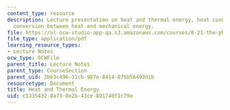 ```yaml
---
content_type: resource
description: Lecture presentation on heat and thermal energy, heat conduction, and
  conversion between heat and mechanical energy.
file: https://ol-ocw-studio-app-qa.s3.amazonaws.com/courses/8-21-the-physics-of-energy-fall-2009/c53354320a738e2b43ce891740f1c79a_MIT8_21s09_lec04.pdf
file_type: application/pdf
learning_resource_types:
- Lecture Notes
ocw_type: OCWFile
parent_title: Lecture Notes
parent_type: CourseSection
parent_uid: 2b63c496-31cb-987e-8414-075b56493d1b
resourcetype: Document
title: Heat and Thermal Energy
uid: c5335432-0a73-8e2b-43ce-891740f1c79a
---
```

